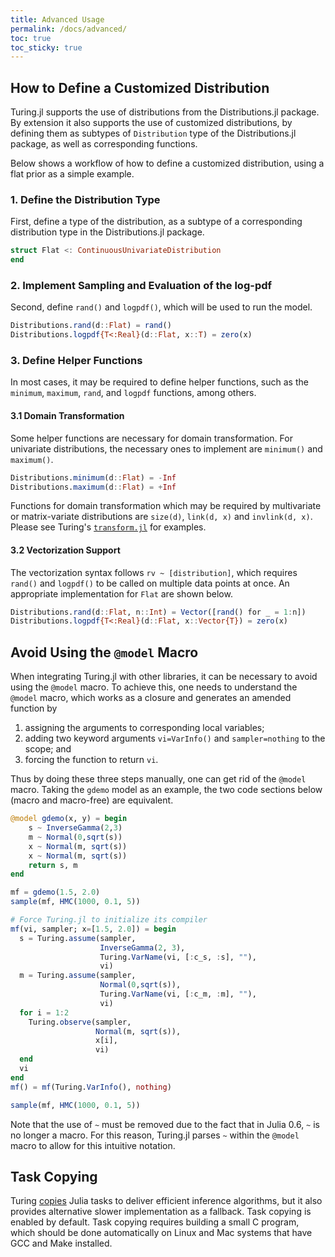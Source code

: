 ```yaml
---
title: Advanced Usage
permalink: /docs/advanced/
toc: true
toc_sticky: true
---
```


<a id='How-to-Define-a-Customized-Distribution-1'></a>

## How to Define a Customized Distribution


Turing.jl supports the use of distributions from the Distributions.jl package. By extension it also supports the use of customized distributions, by defining them as subtypes of `Distribution` type of the Distributions.jl package, as well as corresponding functions.


Below shows a workflow of how to define a customized distribution, using a flat prior as a simple example.


<a id='.-Define-the-Distribution-Type-1'></a>

### 1. Define the Distribution Type


First, define a type of the distribution, as a subtype of a corresponding distribution type in the Distributions.jl package.


```julia
struct Flat <: ContinuousUnivariateDistribution
end
```


<a id='.-Implement-Sampling-and-Evaluation-of-the-log-pdf-1'></a>

### 2. Implement Sampling and Evaluation of the log-pdf


Second, define `rand()` and `logpdf()`, which will be used to run the model.


```julia
Distributions.rand(d::Flat) = rand()
Distributions.logpdf{T<:Real}(d::Flat, x::T) = zero(x)
```


<a id='.-Define-Helper-Functions-1'></a>

### 3. Define Helper Functions


In most cases, it may be required to define helper functions, such as the `minimum`, `maximum`, `rand`, and `logpdf` functions, among others.


<a id='.1-Domain-Transformation-1'></a>

#### 3.1 Domain Transformation


Some helper functions are necessary for domain transformation. For univariate distributions, the necessary ones to implement are `minimum()` and `maximum()`.


```julia
Distributions.minimum(d::Flat) = -Inf
Distributions.maximum(d::Flat) = +Inf
```


Functions for domain transformation which may be required by multivariate or matrix-variate distributions are `size(d)`, `link(d, x)` and `invlink(d, x)`. Please see Turing's [`transform.jl`](https://github.com/TuringLang/Turing.jl/blob/master/src/utilities/transform.jl) for examples.


<a id='.2-Vectorization-Support-1'></a>

#### 3.2 Vectorization Support


The vectorization syntax follows `rv ~ [distribution]`, which requires `rand()` and `logpdf()` to be called on multiple data points at once. An appropriate implementation for `Flat` are shown below.


```julia
Distributions.rand(d::Flat, n::Int) = Vector([rand() for _ = 1:n])
Distributions.logpdf{T<:Real}(d::Flat, x::Vector{T}) = zero(x)
```


<a id='Avoid-Using-the-@model-Macro-1'></a>

## Avoid Using the `@model` Macro


When integrating Turing.jl with other libraries, it can be necessary to avoid using the `@model` macro. To achieve this, one needs to understand the `@model` macro, which works as a closure and generates an amended function by


1. assigning the arguments to corresponding local variables;
2. adding two keyword arguments `vi=VarInfo()` and `sampler=nothing` to the scope; and
3. forcing the function to return `vi`.


Thus by doing these three steps manually, one can get rid of the `@model` macro. Taking the `gdemo` model as an example, the two code sections below (macro and macro-free) are equivalent.


```julia
@model gdemo(x, y) = begin
    s ~ InverseGamma(2,3)
    m ~ Normal(0,sqrt(s))
    x ~ Normal(m, sqrt(s))
    x ~ Normal(m, sqrt(s))
    return s, m
end

mf = gdemo(1.5, 2.0)
sample(mf, HMC(1000, 0.1, 5))
```


```julia
# Force Turing.jl to initialize its compiler
mf(vi, sampler; x=[1.5, 2.0]) = begin
  s = Turing.assume(sampler,
                    InverseGamma(2, 3),
                    Turing.VarName(vi, [:c_s, :s], ""),
                    vi)
  m = Turing.assume(sampler,
                    Normal(0,sqrt(s)),
                    Turing.VarName(vi, [:c_m, :m], ""),
                    vi)
  for i = 1:2
    Turing.observe(sampler,
                   Normal(m, sqrt(s)),
                   x[i],
                   vi)
  end
  vi
end
mf() = mf(Turing.VarInfo(), nothing)

sample(mf, HMC(1000, 0.1, 5))
```


Note that the use of `~` must be removed due to the fact that in Julia 0.6, `~` is no longer a macro. For this reason, Turing.jl parses `~` within the `@model` macro to allow for this intuitive notation.


<a id='Task-Copying-1'></a>

## Task Copying


Turing [copies](https://github.com/JuliaLang/julia/issues/4085) Julia tasks to deliver efficient inference algorithms, but it also provides alternative slower implementation as a fallback. Task copying is enabled by default. Task copying requires building a small C program, which should be done automatically on Linux and Mac systems that have GCC and Make installed.

